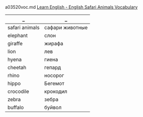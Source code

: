 a03520voc.md 
[Learn English - English Safari Animals Vocabulary](https://www.youtube.com/watch?v=WfAzME6J3kM)  
 


_|_
--|--
safari animals|сафари животные
elephant|слон
giraffe|жирафа
lion|лев
hyena|гиена
cheetah|гепард
rhino|носорог
hippo|Бегемот
crocodile|крокодил
zebra|зебра
buffalo|буйвол
